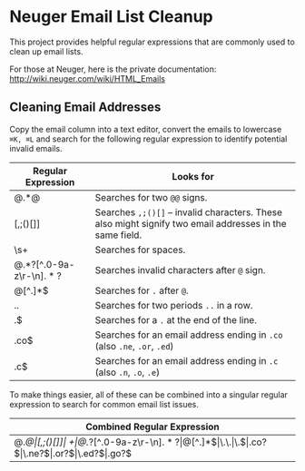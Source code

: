 # Neuger Email List Cleanup
This project provides helpful regular expressions that are commonly used to clean up email lists.

For those at Neuger, here is the private documentation:
http://wiki.neuger.com/wiki/HTML_Emails

## Cleaning Email Addresses
Copy the email column into a text editor, convert the emails to lowercase `⌘K, ⌘L` and search for the following regular expression to identify potential invalid emails.

| Regular Expression         | Looks for                                                                                                     |
|----------------------------|---------------------------------------------------------------------------------------------------------------|
| @.*@                       | Searches for two `@@` signs.                                                                                   |
| [,;\(\)\[\]]               | Searches `,;()[]` – invalid characters. These also might signify two email addresses in the same field.       |
| \s+                        | Searches for spaces.                                                                                          |
| @.*?[^\.0-9a-z\r\-\n$].*?$ | Searches invalid characters after `@` sign.                                                                   |
| @[^\.]*$                   | Searches for `.` after `@`.                                                                                   |
| \.\.                       | Searches for two periods `..` in a row.                                                                       |
| \.$                        | Searches for a `.` at the end of the line.                                                                    |
| \.co$                      | Searches for an email address ending in `.co` (also `.ne`, `.or`, `.ed`)                                      |
| \.c$                       | Searches for an email address ending in `.c` (also `.n`, `.o`, `.e`)                                          |

To make things easier, all of these can be combined into a singular regular expression to search for common email list issues.

| Combined Regular Expression                                                                                     |
|-----------------------------------------------------------------------------------------------------------------|
| @.*@\|[,;\(\)\[\]]\| +\|@.*?[^\.0-9a-z\r\-\n$].*?$\|@[^\.]*$\|\.\.\|\.$\|\.co?$\|\.ne?$\|\.or?$\|\.ed?$\|\.go?$ |
